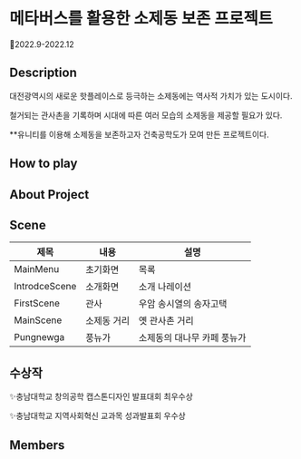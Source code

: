 # 메타버스를 활용한 소제동 보존 프로젝트
:calendar:2022.9-2022.12
## Description
대전광역시의 새로운 핫플레이스로 등극하는 소제동에는 역사적 가치가 있는 도시이다.  

철거되는 관사촌을 기록하며 시대에 따른 여러 모습의 소제동을 제공할 필요가 있다.  

**유니티를 이용해 소제동을 보존하고자 건축공학도가 모여 만든 프로젝트이다.

## How to play

## About Project

## Scene
|제목|내용|설명|
|------|---|---|
|MainMenu|초기화면|목록|
|IntrodceScene|소개화면|소개 나레이션|
|FirstScene|관사|우암 송시열의 송자고택|
|MainScene|소제동 거리|옛 관사촌 거리|
|Pungnewga|풍뉴가|소제동의 대나무 카페 풍뉴가|

## 수상작
:sparkles:충남대학교 창의공학 캡스톤디자인 발표대회 최우수상  

:sparkles:충남대학교 지역사회혁신 교과목 성과발표회 우수상

## Members

